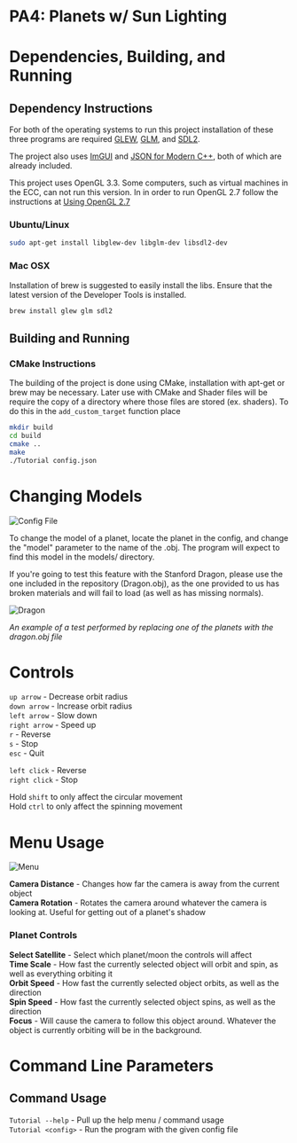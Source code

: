 # PA4: Planets w/ Sun Lighting

# Dependencies, Building, and Running

## Dependency Instructions
For both of the operating systems to run this project installation of these three programs are required [GLEW](http://glew.sourceforge.net/), [GLM](http://glm.g-truc.net/0.9.7/index.html), and [SDL2](https://wiki.libsdl.org/Tutorials).

The project also uses [ImGUI](https://github.com/ocornut/imgui) and [JSON for Modern C++](https://github.com/nlohmann/json), both of which are already included.

This project uses OpenGL 3.3. Some computers, such as virtual machines in the ECC, can not run this version. In in order to run OpenGL 2.7 follow the instructions at [Using OpenGL 2.7](https://github.com/HPC-Vis/computer-graphics/wiki/Using-OpenGL-2.7)

### Ubuntu/Linux
```bash
sudo apt-get install libglew-dev libglm-dev libsdl2-dev
```

### Mac OSX
Installation of brew is suggested to easily install the libs. Ensure that the latest version of the Developer Tools is installed.
```bash
brew install glew glm sdl2
```

## Building and Running

### CMake Instructions
The building of the project is done using CMake, installation with apt-get or brew may be necessary. Later use with CMake and Shader files will be require the copy of a directory where those files are stored (ex. shaders). To do this in the ```add_custom_target``` function place

```bash
mkdir build
cd build
cmake ..
make
./Tutorial config.json
```
# Changing Models
![Config File](https://i.imgur.com/2DV9R2d.jpg)

To change the model of a planet, locate the planet in the config, and change the "model" parameter to the name of the .obj. The program will expect to find this model in the models/ directory.

If you're going to test this feature with the Stanford Dragon, please use the one included in the repository (Dragon.obj), as the one provided to us has broken materials and will fail to load (as well as has missing normals).

![Dragon](https://i.imgur.com/uEbMgTK.png)

*An example of a test performed by replacing one of the planets with the dragon.obj file*

# Controls

`up arrow` - Decrease orbit radius  
`down arrow` - Increase orbit radius  
`left arrow` - Slow down  
`right arrow` - Speed up  
`r` - Reverse  
`s` - Stop  
`esc` - Quit

`left click` - Reverse  
`right click` - Stop

Hold `shift` to only affect the circular movement  
Hold `ctrl` to only affect the spinning movement

# Menu Usage

![Menu](https://i.imgur.com/YeJxVZL.png)

**Camera Distance** - Changes how far the camera is away from the current object  
**Camera Rotation** - Rotates the camera around whatever the camera is looking at. Useful for getting out of a planet's shadow

### Planet Controls

**Select Satellite** - Select which planet/moon the controls will affect  
**Time Scale** - How fast the currently selected object will orbit and spin, as well as everything orbiting it  
**Orbit Speed** - How fast the currently selected object orbits, as well as the direction  
**Spin Speed** - How fast the currently selected object spins, as well as the direction  
**Focus** - Will cause the camera to follow this object around. Whatever the object is currently orbiting will be in the background.

# Command Line Parameters

## Command Usage

`Tutorial --help` - Pull up the help menu / command usage  
`Tutorial <config>` - Run the program with the given config file
